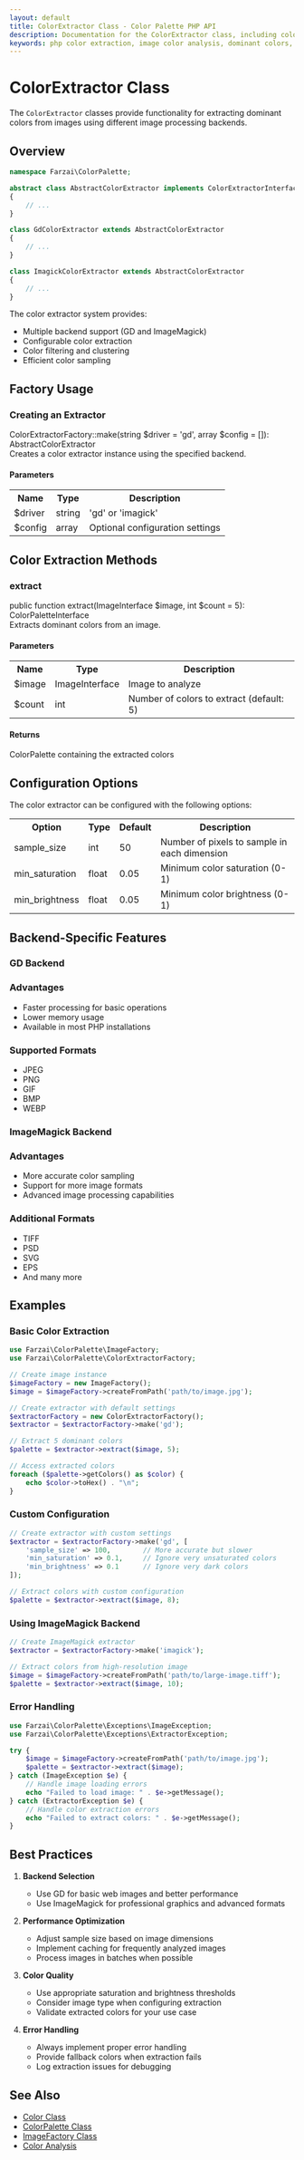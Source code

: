 ```yaml
---
layout: default
title: ColorExtractor Class - Color Palette PHP API
description: Documentation for the ColorExtractor class, including color extraction from images using GD and ImageMagick backends
keywords: php color extraction, image color analysis, dominant colors, color quantization
---
```


# ColorExtractor Class

The `ColorExtractor` classes provide functionality for extracting dominant colors from images using different image processing backends.

## Overview

```php
namespace Farzai\ColorPalette;

abstract class AbstractColorExtractor implements ColorExtractorInterface
{
    // ...
}

class GdColorExtractor extends AbstractColorExtractor
{
    // ...
}

class ImagickColorExtractor extends AbstractColorExtractor
{
    // ...
}
```

The color extractor system provides:
- Multiple backend support (GD and ImageMagick)
- Configurable color extraction
- Color filtering and clustering
- Efficient color sampling

## Factory Usage

<div class="method-doc">
  <div class="method-header">
    <h3>Creating an Extractor</h3>
    <div class="method-signature">ColorExtractorFactory::make(string $driver = 'gd', array $config = []): AbstractColorExtractor</div>
  </div>
  <div class="method-content">
    <div class="method-description">
      Creates a color extractor instance using the specified backend.
    </div>
    <div class="parameters">
      <h4>Parameters</h4>
      <table>
        <tr>
          <th>Name</th>
          <th>Type</th>
          <th>Description</th>
        </tr>
        <tr>
          <td>$driver</td>
          <td>string</td>
          <td>'gd' or 'imagick'</td>
        </tr>
        <tr>
          <td>$config</td>
          <td>array</td>
          <td>Optional configuration settings</td>
        </tr>
      </table>
    </div>
  </div>
</div>

## Color Extraction Methods

<div class="method-grid">
  <div class="method-doc">
    <div class="method-header">
      <h3>extract</h3>
      <div class="method-signature">public function extract(ImageInterface $image, int $count = 5): ColorPaletteInterface</div>
    </div>
    <div class="method-content">
      <div class="method-description">
        Extracts dominant colors from an image.
      </div>
      <div class="parameters">
        <h4>Parameters</h4>
        <table>
          <tr>
            <th>Name</th>
            <th>Type</th>
            <th>Description</th>
          </tr>
          <tr>
            <td>$image</td>
            <td>ImageInterface</td>
            <td>Image to analyze</td>
          </tr>
          <tr>
            <td>$count</td>
            <td>int</td>
            <td>Number of colors to extract (default: 5)</td>
          </tr>
        </table>
      </div>
      <div class="return-value">
        <h4>Returns</h4>
        <p>ColorPalette containing the extracted colors</p>
      </div>
    </div>
  </div>
</div>

## Configuration Options

The color extractor can be configured with the following options:

<div class="config-options">
  <table>
    <tr>
      <th>Option</th>
      <th>Type</th>
      <th>Default</th>
      <th>Description</th>
    </tr>
    <tr>
      <td>sample_size</td>
      <td>int</td>
      <td>50</td>
      <td>Number of pixels to sample in each dimension</td>
    </tr>
    <tr>
      <td>min_saturation</td>
      <td>float</td>
      <td>0.05</td>
      <td>Minimum color saturation (0-1)</td>
    </tr>
    <tr>
      <td>min_brightness</td>
      <td>float</td>
      <td>0.05</td>
      <td>Minimum color brightness (0-1)</td>
    </tr>
  </table>
</div>

## Backend-Specific Features

### GD Backend

<div class="backend-features">
  <div class="feature">
    <h3>Advantages</h3>
    <ul>
      <li>Faster processing for basic operations</li>
      <li>Lower memory usage</li>
      <li>Available in most PHP installations</li>
    </ul>
  </div>

  <div class="feature">
    <h3>Supported Formats</h3>
    <ul>
      <li>JPEG</li>
      <li>PNG</li>
      <li>GIF</li>
      <li>BMP</li>
      <li>WEBP</li>
    </ul>
  </div>
</div>

### ImageMagick Backend

<div class="backend-features">
  <div class="feature">
    <h3>Advantages</h3>
    <ul>
      <li>More accurate color sampling</li>
      <li>Support for more image formats</li>
      <li>Advanced image processing capabilities</li>
    </ul>
  </div>

  <div class="feature">
    <h3>Additional Formats</h3>
    <ul>
      <li>TIFF</li>
      <li>PSD</li>
      <li>SVG</li>
      <li>EPS</li>
      <li>And many more</li>
    </ul>
  </div>
</div>

## Examples

### Basic Color Extraction

```php
use Farzai\ColorPalette\ImageFactory;
use Farzai\ColorPalette\ColorExtractorFactory;

// Create image instance
$imageFactory = new ImageFactory();
$image = $imageFactory->createFromPath('path/to/image.jpg');

// Create extractor with default settings
$extractorFactory = new ColorExtractorFactory();
$extractor = $extractorFactory->make('gd');

// Extract 5 dominant colors
$palette = $extractor->extract($image, 5);

// Access extracted colors
foreach ($palette->getColors() as $color) {
    echo $color->toHex() . "\n";
}
```

### Custom Configuration

```php
// Create extractor with custom settings
$extractor = $extractorFactory->make('gd', [
    'sample_size' => 100,        // More accurate but slower
    'min_saturation' => 0.1,     // Ignore very unsaturated colors
    'min_brightness' => 0.1      // Ignore very dark colors
]);

// Extract colors with custom configuration
$palette = $extractor->extract($image, 8);
```

### Using ImageMagick Backend

```php
// Create ImageMagick extractor
$extractor = $extractorFactory->make('imagick');

// Extract colors from high-resolution image
$image = $imageFactory->createFromPath('path/to/large-image.tiff');
$palette = $extractor->extract($image, 10);
```

### Error Handling

```php
use Farzai\ColorPalette\Exceptions\ImageException;
use Farzai\ColorPalette\Exceptions\ExtractorException;

try {
    $image = $imageFactory->createFromPath('path/to/image.jpg');
    $palette = $extractor->extract($image);
} catch (ImageException $e) {
    // Handle image loading errors
    echo "Failed to load image: " . $e->getMessage();
} catch (ExtractorException $e) {
    // Handle color extraction errors
    echo "Failed to extract colors: " . $e->getMessage();
}
```

## Best Practices

1. **Backend Selection**
   - Use GD for basic web images and better performance
   - Use ImageMagick for professional graphics and advanced formats

2. **Performance Optimization**
   - Adjust sample size based on image dimensions
   - Implement caching for frequently analyzed images
   - Process images in batches when possible

3. **Color Quality**
   - Use appropriate saturation and brightness thresholds
   - Consider image type when configuring extraction
   - Validate extracted colors for your use case

4. **Error Handling**
   - Always implement proper error handling
   - Provide fallback colors when extraction fails
   - Log extraction issues for debugging

## See Also

- [Color Class](color)
- [ColorPalette Class](color-palette)
- [ImageFactory Class](image-loader)
- [Color Analysis](color-manipulation)